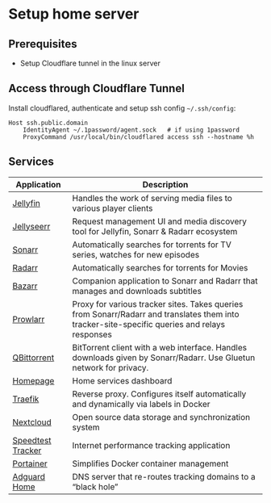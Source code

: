 # Setup home server

## Prerequisites

- Setup Cloudflare tunnel in the linux server

## Access through Cloudflare Tunnel

Install cloudflared, authenticate and setup ssh config `~/.ssh/config`:

```
Host ssh.public.domain
	IdentityAgent ~/.1password/agent.sock   # if using 1password
	ProxyCommand /usr/local/bin/cloudflared access ssh --hostname %h
```

## Services

| **Application**                 | **Description**                      |
|---------------------------------|--------------------------------------|
| [Jellyfin](https://jellyfin.org/) | Handles the work of serving media files to various player clients
| [Jellyseerr](https://github.com/Fallenbagel/jellyseerr) | Request management UI and media discovery tool for Jellyfin, Sonarr & Radarr ecosystem
| [Sonarr](https://sonarr.tv) | Automatically searches for torrents for TV series, watches for new episodes
| [Radarr](https://radarr.video) | Automatically searches for torrents for Movies
| [Bazarr](https://www.bazarr.media/) | Companion application to Sonarr and Radarr that manages and downloads subtitles
| [Prowlarr](https://prowlarr.com/) | Proxy for various tracker sites. Takes queries from Sonarr/Radarr and translates them into tracker-site-specific queries and relays responses
| [QBittorrent](https://www.qbittorrent.org/) | BitTorrent client with a web interface. Handles downloads given by Sonarr/Radarr. Use Gluetun network for privacy.
| [Homepage](https://gethomepage.dev)| Home services dashboard
| [Traefik](https://traefik.io)| Reverse proxy. Configures itself automatically and dynamically via labels in Docker
| [Nextcloud](https://nextcloud.com/) | Open source data storage and synchronization system
| [Speedtest Tracker](https://github.com/alexjustesen/speedtest-tracker) | Internet performance tracking application
| [Portainer](https://www.portainer.io/) | Simplifies Docker container management
| [Adguard Home](https://github.com/AdguardTeam/AdGuardHome) | DNS server that re-routes tracking domains to a “black hole”
